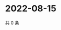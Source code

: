 # 2022-08-15

共 0 条

<!-- BEGIN WEIBO -->
<!-- 最后更新时间 Mon Aug 15 2022 16:20:33 GMT+0800 (China Standard Time) -->

<!-- END WEIBO -->
